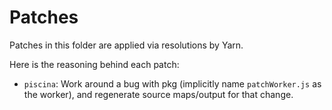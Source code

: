 # Patches

Patches in this folder are applied via resolutions by Yarn.

Here is the reasoning behind each patch:

- `piscina`: Work around a bug with pkg (implicitly name `patchWorker.js` as the worker), and regenerate source maps/output for that change.
